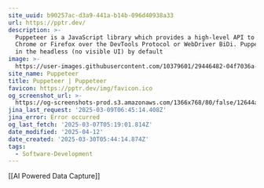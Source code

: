 ```yaml
---
site_uuid: b90257ac-d3a9-441a-b14b-096d40938a33
url: https://pptr.dev/
description: >-
  Puppeteer is a JavaScript library which provides a high-level API to control
  Chrome or Firefox over the DevTools Protocol or WebDriver BiDi. Puppeteer runs
  in the headless (no visible UI) by default
image: >-
  https://user-images.githubusercontent.com/10379601/29446482-04f7036a-841f-11e7-9872-91d1fc2ea683.png
site_name: Puppeteer
title: Puppeteer | Puppeteer
favicon: https://pptr.dev/img/favicon.ico
og_screenshot_url: >-
  https://og-screenshots-prod.s3.amazonaws.com/1366x768/80/false/12644a411b37fef4ca32efdba648ec3ca43298057eb49a561b63116a543249c2.jpeg
jina_last_request: '2025-03-09T06:45:14.408Z'
jina_error: Error occurred
og_last_fetch: '2025-03-07T05:19:01.814Z'
date_modified: '2025-04-12'
date_created: '2025-03-30T05:44:14.874Z'
tags:
  - Software-Development
---
```













[[AI Powered Data Capture]]

